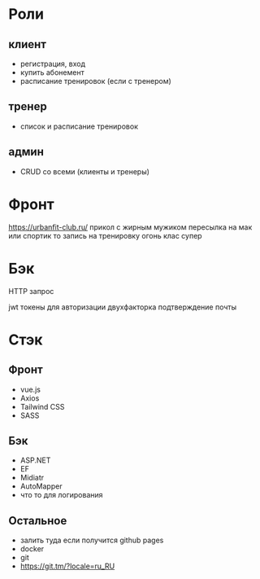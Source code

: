 # Роли
## клиент
- регистрация, вход
- купить абонемент
- расписание  тренировок (если с тренером)
## тренер
- список и расписание тренировок 
## админ
- CRUD со всеми (клиенты и тренеры)


# Фронт
https://urbanfit-club.ru/
прикол с жирным мужиком пересылка на мак или спортик то запись на тренировку огонь клас супер
# Бэк
HTTP запрос

jwt токены для авторизации 
двухфакторка 
подтверждение почты 

# Стэк
## Фронт
- vue.js 
- Axios
- Tailwind CSS
- SASS
## Бэк
 - ASP.NET
 - EF
 - Midiatr
 - AutoMapper
 - что то для логирования
 
## Остальное
- залить туда если получится github pages 
- docker
- git
- https://git.tm/?locale=ru_RU
